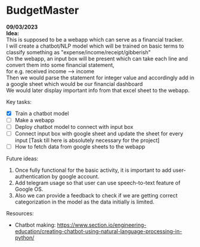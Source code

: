 # BudgetMaster

**09/03/2023** <br>
**Idea:**<br>
This is supposed to be a webapp which can serve as a financial tracker. <br>
I will create a chatbot/NLP model which will be trained on basic terms to classify something as "expense/income/receipt/gibberish" <br>
On the webapp, an input box will be present which can take each line and convert them into some financial statement, <br>
  for e.g. received income --> income <br>
Then we would parse the statement for integer value and accordingly add in a google sheet which would be our financial dashboard <br>
We would later display important info from that excel sheet to the webapp. <br>

Key tasks: 
- [x] Train a chatbot model 
- [ ] Make a webapp
- [ ] Deploy chatbot model to connect with input box
- [ ] Connect input box with google sheet and update the sheet for every input [Task till here is absolutely necessary for the project]
- [ ] How to fetch data from google sheets to the webapp 

Future ideas:
1. Once fully functional for the basic activity, it is important to add user-authentication by google account.
2. Add telegram usage so that user can use speech-to-text feature of Google OS.
3. Also we can provide a feedback to check if we are getting correct categorization in the model as the data initially is limited.
  


Resources:
* Chatbot making: https://www.section.io/engineering-education/creating-chatbot-using-natural-language-processing-in-python/
